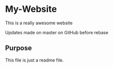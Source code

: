 # My-Website

This is a really awesome website

Updates made on master on GitHub before rebase

## Purpose

This file is just a readme file.
